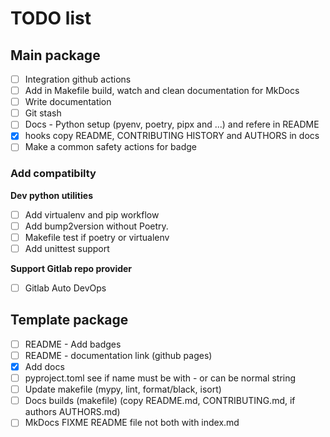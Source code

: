 # TODO list

## Main package

- [ ] Integration github actions
- [ ] Add in Makefile build, watch and clean documentation for MkDocs
- [ ] Write documentation
- [ ] Git stash
- [ ] Docs - Python setup (pyenv, poetry, pipx and ...) and refere in README
- [x] hooks copy README, CONTRIBUTING HISTORY and AUTHORS in docs
- [ ] Make a common safety actions for badge

### Add compatibilty

**Dev python utilities**

- [ ] Add virtualenv and pip workflow
- [ ] Add bump2version without Poetry.
- [ ] Makefile test if poetry or virtualenv
- [ ] Add unittest support

**Support Gitlab repo provider**

- [ ] Gitlab Auto DevOps


## Template package

- [ ] README - Add badges
- [ ] README - documentation link (github pages)
- [x] Add docs
- [ ] pyproject.toml see if name must be with - or can be normal string
- [ ] Update makefile (mypy, lint, format/black, isort)
- [ ] Docs builds (makefile) (copy README.md, CONTRIBUTING.md, if authors AUTHORS.md)
- [ ] MkDocs FIXME README file not both with index.md

